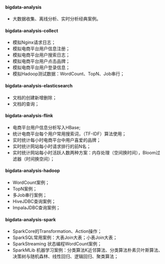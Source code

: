 #### bigdata-analysis
*    大数据收集、离线分析、实时分析经典案例。
#### bigdata-analysis-collect
*  模拟Nginx请求日志；
*  模拟电商平台用户信息注册；
*  模拟电商平台用户搜索日志；
*  模拟电商平台用户点击品牌；
*  模拟电商平台用户登录信息；
*  模拟Hadoop测试数据：WordCount、TopN、Job串行；
#### bigdata-analysis-elasticsearch
*  文档的创建新增删除；
*  文档的查询；
#### bigdata-analysis-flink
* 电商平台用户信息分析写入HBase;
* 统计电商平台每个用户常用搜索词，（TF-IDF）算法使用；
* 实时统计每小时电商平台中用户喜爱的品牌；
* 实时统计网站每小时请求排行的前N名；
* 实时统计网站每小时活跃人数两种方案：内存处理（空间换时间），Bloom过滤器（时间换空间）；
#### bigdata-analysis-hadoop
* WordCount案例；
* TopN案例；
* 多Job串行案例；
* HiveJDBC查询案例；
* ImpalaJDBC查询案例；
#### bigdata-analysis-spark
* SparkCore的Transformation、Action操作；
* SparkSQL常用案例：大表Join大表；小表Join大表；
* SparkStreaming 状态编程WordCount案例；
* SparkMLib 机器学习案例：分类算法K近邻算法、分类算法朴素贝叶斯算法、决策树与随机森林、线性回归、逻辑回归、聚类算法；
